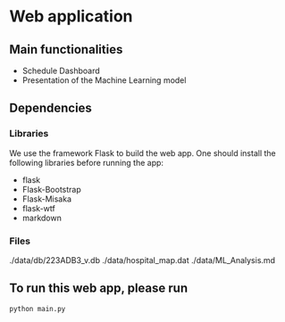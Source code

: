 # Web application

## Main functionalities
- Schedule Dashboard
- Presentation of the Machine Learning model

## Dependencies
### Libraries
We use the framework Flask to build the web app. One should install the following libraries before running the app:
- flask
- Flask-Bootstrap
- Flask-Misaka
- flask-wtf
- markdown

### Files
./data/db/223ADB3_v.db
./data/hospital_map.dat
./data/ML_Analysis.md

## To run this web app, please run

```
python main.py
```
